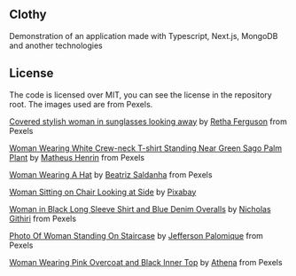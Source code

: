 ## Clothy

Demonstration of an application made with Typescript, Next.js, MongoDB and another technologies

## License

The code is licensed over MIT, you can see the license in the repository root.
The images used are from Pexels.

[Covered stylish woman in sunglasses looking away](https://www.pexels.com/photo/covered-stylish-woman-in-sunglasses-looking-away-3819572/ "Covered stylish woman in sunglasses looking away") by [Retha Ferguson](https://bit.ly/37aV4AJ) from Pexels

[Woman Wearing White Crew-neck T-shirt Standing Near Green Sago Palm Plant](https://www.pexels.com/photo/photo-of-woman-wearing-white-shirt-3376116/) by [Matheus Henrin](https://bit.ly/37jPAni) from Pexels

[Woman Wearing A Hat](https://www.pexels.com/photo/woman-wearing-a-hat-3482614/) by [Beatriz Saldanha](https://bit.ly/2Unpevg) from Pexels

[Woman Sitting on Chair Looking at Side](https://www.pexels.com/photo/adult-beautiful-beauty-brunette-356170/) by [Pixabay](https://bit.ly/3dWd1W7)

[Woman in Black Long Sleeve Shirt and Blue Denim Overalls](https://www.pexels.com/photo/woman-in-black-long-sleeve-shirt-and-blue-denim-overalls-3819820/) by [Nicholas Githiri](https://bit.ly/37nthNt) from Pexels

[Photo Of Woman Standing On Staircase](https://www.pexels.com/photo/photo-of-woman-standing-on-staircase-3120339/) by [Jefferson Palomique](https://bit.ly/3cNQqK0) from Pexels

[Woman Wearing Pink Overcoat and Black Inner Top](https://www.pexels.com/photo/woman-wearing-pink-overcoat-and-black-inner-top-2043590/) by [Athena](https://bit.ly/2XTkdNh) from Pexels

